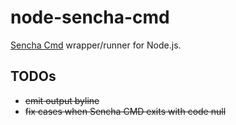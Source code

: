 # node-sencha-cmd

[Sencha Cmd](http://docs.sencha.com/extjs/5.0.0/cmd/intro_to_cmd.html) wrapper/runner for Node.js.

## TODOs

  - <del>emit output byline</del>
  - <del>fix cases when Sencha CMD exits with code null</del>
